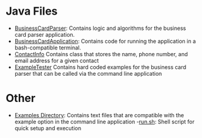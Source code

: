 # Java Files
- [BusinessCardParser](https://github.com/bersonconnor/BusinessCard/edit/master/src/BusinessCardParser.java): Contains logic and algorithms for the business card parser application. 
- [BusinessCardApplication](https://github.com/bersonconnor/BusinessCard/edit/master/src/BusinessCardParserApplication.java): Contains code for running the application in a bash-compatible terminal.
- [ContactInfo](https://github.com/bersonconnor/BusinessCard/edit/master/src/ContactInfo.java) Contains class that stores the name, phone number, and email address for a given contact
- [ExampleTester](https://github.com/bersonconnor/BusinessCard/edit/master/src/ExampleTester.java) Contains hard coded examples for the business card parser that can be called via the command line application

# Other
- [Examples Directory](https://github.com/bersonconnor/BusinessCard/edit/master/src/example): Contains text files that are compatible with the example option in the command line application
-[run.sh](https://github.com/bersonconnor/BusinessCard/edit/master/src/run.sh): Shell script for quick setup and execution
